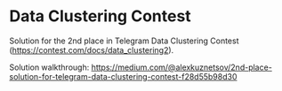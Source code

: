 # Data Clustering Contest
Solution for the 2nd place in Telegram Data Clustering Contest (https://contest.com/docs/data_clustering2).

Solution walkthrough: https://medium.com/@alexkuznetsov/2nd-place-solution-for-telegram-data-clustering-contest-f28d55b98d30
